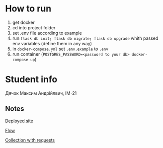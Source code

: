 # How to run
1. get docker
2. cd into project folder
3. set .env file according to example
4. run `flask db init; flask db migrate; flask db upgrade` whith passed env variables (define them in any way)
4. in `docker-compose.yml` set `.env.example` to `.env`
3. run container (`POSTGRES_PASSWORD=<password to your db> docker-compose up`)

# Student info
Дячок Максим Андрійлвич, ІМ-21

## Notes
[Deployed site](https://backend-4-0i8c.onrender.com)

[Flow](https://www.postman.com/test-task-solidgate/workspace/pub-repo/flow/6751775b04060300322d69a0)

[Collection with requests](https://www.postman.com/test-task-solidgate/workspace/pub-repo/collection/30950089-fc578053-4694-45d3-a20a-4151b3fdf1ed?action=share&creator=30950089&active-environment=30950089-2e859448-0f3c-47d0-848b-630b7cb8905b)

